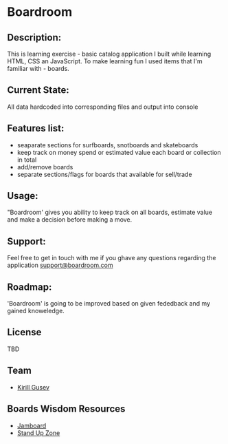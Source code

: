 <h1> Boardroom  </h1>


## Description:
 This is learning exercise - basic catalog application I built while learning HTML, CSS an JavaScript. To make learning fun I used items that I'm familiar with - boards.

## Current State: 
All data hardcoded into corresponding files and output into console 


## Features list:
 - seaparate sections for surfboards, snotboards and skateboards
 - keep track on money spend or estimated value each board or collection in total
 - add/remove boards 
 - separate sections/flags for boards that available for sell/trade


## Usage: 
"Boardroom' gives you ability to keep track on all boards, estimate value and make a decision before making a move. 


## Support:
Feel free to get in touch with me if you ghave any questions regarding the application support@boardroom.com


## Roadmap: 
'Boardroom' is going to be improved based on given fededback and my gained knoweledge.


## License
TBD


## Team
* [Kirill Gusev](https://github.com/kagusev)


## Boards Wisdom Resources
* [Jamboard](https://jamboards.com/)
* [Stand Up Zone](https://www.standupzone.com/)

